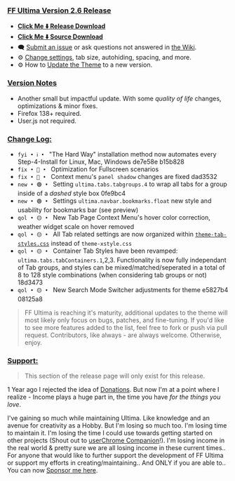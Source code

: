 ### <ins> FF Ultima Version 2.6 Release
- **[Click Me ⬇️ Release Download](https://github.com/soulhotel/FF-ULTIMA/releases/download/2.6/ffultima2.6.zip)**
- **[Click Me ⬇️ Source Download](https://github.com/soulhotel/FF-ULTIMA/archive/refs/heads/main.zip)**
- 🗨️ [Submit an issue](https://github.com/soulhotel/FF-ULTIMA/issues/new/choose) or ask questions not answered in [the Wiki](https://github.com/soulhotel/FF-ULTIMA/wiki).
- ⚙️ [Change settings](https://github.com/soulhotel/FF-ULTIMA/wiki/Settings), tab size, autohiding, spacing, and more.
- ⚙️ How to [Update the Theme](https://github.com/soulhotel/FF-ULTIMA/wiki/How-to-Update-the-Theme) to a new version.
  
### <ins> Version Notes
- Another small but impactful update. With some *quality of life* changes, optimizations & minor fixes.
- Firefox 138+ required.
- User.js not required.

### <ins> Change Log:
- `fyi • ℹ️ • ` "The Hard Way" installation method now automates every Step-4-Install for Linux, Mac, Windows de7e58e b15b828
- `fix • 🔴 • ` Optimization for Fullscreen scenarios
- `fix • 🔴 • ` Context menu's `panel shadow` changes are fixed dad3532
- `new • 🟢 • ` Setting `ultima.tabs.tabgroups.4` to wrap all tabs for a group inside of a *dashed* style box 0fe9bc4
- `new • 🟢 • ` Settings `ultima.navbar.bookmarks.float` new style and usability for bookmarks bar (see preview)
- `qol • 🟡 • ` New Tab Page Context Menu's hover color correction, weather widget scale on hover removed
- `qol • 🟡 • ` All Tab related settings are now organized within [`theme-tab-styles.css`](https://github.com/soulhotel/FF-ULTIMA/blob/main/theme/theme-tab-styles.css) instead of `theme-xstyle.css`
- `qol • 🟡 • ` Container Tab Styles have been revamped: `ultima.tabs.tabContainers.1`,2,3. Functionality is now fully independant of Tab groups, and styles can be mixed/matched/seperated in a total of 8 to 128 style combinations (when considering tab groups or not) 18d3473
- `qol • 🟡 • ` New Search Mode Switcher adjustments for theme e5827b4 08125a8

> FF Ultima is reaching it's maturity, additional updates to the theme will most likely only focus on bugs, patches, and fine-tuning. If you'd like to see more features added to the list, feel free to fork or push via pull request. Contributors, like always - are always welcome. Otherwise, enjoy.

### <ins> Support:

> This section of the release page will only exist for this release.

1 Year ago I rejected the idea of [Donations](#136). But now I'm at a point where I realize - Income plays a huge part in, the time you have *for the things you love*.

I've gaining so much while maintaining Ultima. Like knowledge and an avenue for creativity as a Hobby. But I'm losing so much too. I'm losing time to maintain it. I'm losing the time I could use towards getting started on other projects (Shout out to [userChrome Companion](https://github.com/soulhotel/userChrome-Companion)!). I'm losing income in the real world & pretty sure we are all losing income in these current times.. For anyone that would like to further support the development of FF Ultima or support my efforts in creating/maintaining.. And ONLY if you are able to.. You can now [Sponsor me here](https://github.com/sponsors/soulhotel).
